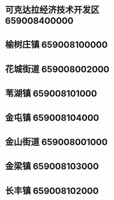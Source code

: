 # 可克达拉经济技术开发区 659008400000
# 榆树庄镇 659008100000
# 花城街道 659008002000
# 苇湖镇 659008101000
# 金屯镇 659008104000
# 金山街道 659008001000
# 金梁镇 659008103000
# 长丰镇 659008102000
